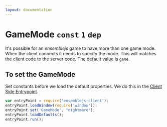 ```yaml
---
layout: documentation
---
```


# GameMode `const` `1` `dep`

It's possible for an *ensemblejs* game to have more than one game mode. When the client connects it needs to specify the mode. This will matches the client code to the server code. The default value is `game`.

## To set the GameMode
Set constants before we load the default properties. We do this in the [Client Side Entrypoint](/docs/guides/client-side-entrypoint.html).

~~~javascript
var entryPoint = require('ensemblejs-client');
entryPoint.loadWindow(require('window'));
entryPoint.set('GameMode', "nightmare");
entryPoint.loadDefaults();
entryPoint.run();
~~~